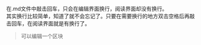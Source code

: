 在.md文件中敲击回车，只会在编辑界面换行，阅读界面却没有换行。  
其实换行比较简单，知道了就不会忘记了。只要在需要换行的地方双击空格后再敲击回车，在阅读界面就是有换行了。    
> 可以编辑一个区块
